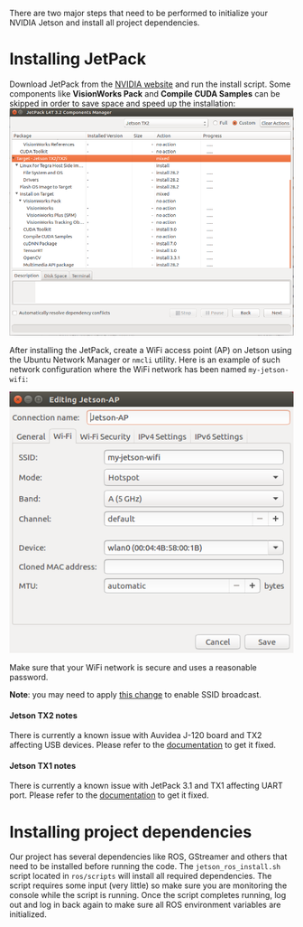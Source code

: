 There are two major steps that need to be performed to initialize your NVIDIA Jetson and install all project dependencies.

# Installing JetPack
Download JetPack from the [NVIDIA website](https://developer.nvidia.com/embedded/jetpack) and run the install script. Some components like **VisionWorks Pack** and **Compile CUDA Samples** can be skipped in order to save space and speed up the installation:
![JetPack components](./images/JetPack%203.2%20components.png)

After installing the JetPack, create a WiFi access point (AP) on Jetson using the Ubuntu Network Manager or `nmcli` utility. Here is an example of such network configuration where the WiFi network has been named `my-jetson-wifi`:

![Jetson WiFi access point](./images/JetsonWiFiAP.png)

Make sure that your WiFi network is secure and uses a reasonable password.

**Note**: you may need to apply [this change](http://elinux.org/Jetson/TX1_WiFi_Access_Point) to enable SSID broadcast.

#### Jetson TX2 notes
There is currently a known issue with Auvidea J-120 board and TX2 affecting USB devices. Please refer to the [documentation](../blob/master/tools/install/j120-tx2-patch/README.md) to get it fixed.

#### Jetson TX1 notes
There is currently a known issue with JetPack 3.1 and TX1 affecting UART port. Please refer to the [documentation](../blob/master/tools/install/tx1-uart-patch/README.md) to get it fixed.

# Installing project dependencies
Our project has several dependencies like ROS, GStreamer and others that need to be installed before running the code. The `jetson_ros_install.sh` script located in `ros/scripts` will install all required dependencies. The script requires some input (very little) so make sure you are monitoring the console while the script is running.
Once the script completes running, log out and log in back again to make sure all ROS environment variables are initialized.
 
